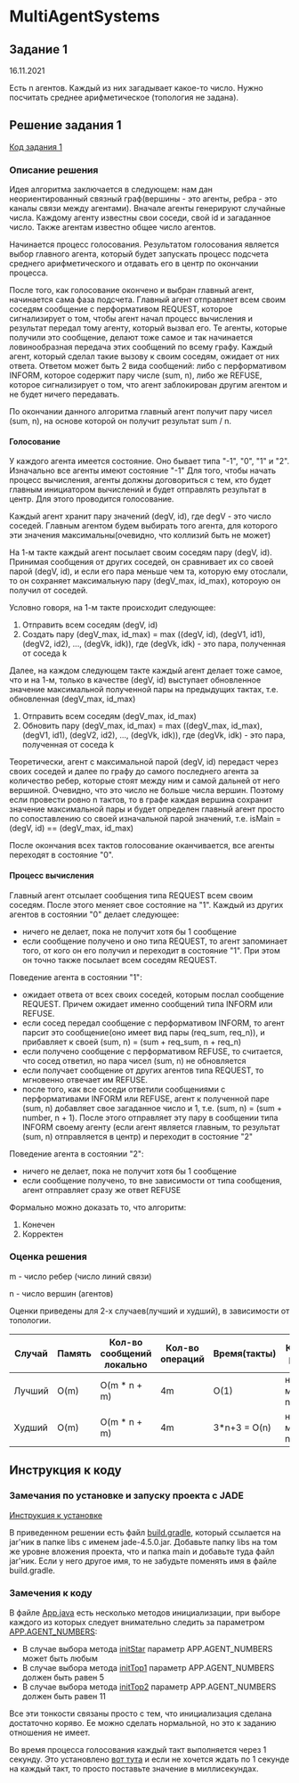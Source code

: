 # MultiAgentSystems

## Задание 1
16.11.2021

Есть n агентов. Каждый из них загадывает какое-то число. Нужно посчитать среднее арифметическое (топология не задана).

## Решение задания 1
[Код задания 1](https://github.com/gitmskhl/MultiAgentSystems/tree/main/Task1)
### Описание решения
Идея алгоритма заключается в следующем: нам дан неориентированный
связный граф(вершины - это агенты, ребра - это каналы связи между агентами).
Вначале агенты генерируют случайные числа. Каждому агенту известны свои соседи, свой id и загаданное число.
Также агентам известно общее число агентов.

Начинается процесс голосования. Результатом голосования является выбор главного агента, который будет
запускать процесс подсчета среднего арифметического и отдавать его в центр по окончании процесса.

После того, как голосование окончено и выбран главный агент, начинается сама фаза подсчета. Главный
агент отправляет всем своим соседям сообщение с перформативом REQUEST, которое сигнализирует о том,
чтобы агент начал процесс вычисления и результат передал тому агенту, который вызвал его.
Те агенты, которые получили это сообщение, делают тоже самое и так начинается ловинообразная передача
этих сообщений по всему графу. Каждый агент, который сделал такие вызову к своим соседям, ожидает от них
ответа. Ответом может быть 2 вида сообщений: либо с перформативом INFORM, которое содержит пару числе (sum, n),
либо же REFUSE, которое сигнализирует о том, что агент заблокирован другим агентом и не будет ничего
передавать.

По окончании данного алгоритма главный агент получит пару чисел (sum, n), на основе которой он получит результат
sum / n.

#### Голосование
У каждого агента имеется состояние. Оно бывает типа "-1", "0", "1" и "2". Изначально все агенты имеют состояние "-1"
Для того, чтобы начать процесс вычисления, агенты должны договориться с тем, кто будет главным инициатором вычислений и будет отправлять результат в центр. Для этого проводится голосование.

Каждый агент хранит пару значений (degV, id), где degV - это число соседей. Главным агентом будем выбирать того агента, для которого эти значения максимальны(очевидно, что коллизий быть не может)

На 1-м такте каждый агент посылает своим соседям пару (degV, id). Принимая сообщения от других соседей, он сравнивает их со своей парой (degV, id), и если его пара меньше чем та, которую ему отослали, то он сохраняет максимальную пару (degV_max, id_max), котороую он получил от соседей.

Условно говоря, на 1-м такте происходит следующее:
1. Отправить всем соседям (degV, id)
2. Создать пару (degV_max, id_max) = max ((degV, id), (degV1, id1), (degV2, id2), ..., (degVk, idk)), где (degVk, idk) - это пара, полученная от соседа k

Далее, на каждом следующем такте каждый агент делает тоже самое, что и на 1-м, только в качестве (degV, id) выступает обновленное значение максимальной полученной пары на предыдущих тактах, т.е. обновленная (degV_max, id_max)
1. Отправить всем соседям (degV_max, id_max)
2. Обновить пару (degV_max, id_max) = max ((degV_max, id_max), (degV1, id1), (degV2, id2), ..., (degVk, idk)), где (degVk, idk) - это пара, полученная от соседа k

Теоретически, агент с максимальной парой (degV, id) передаст через своих соседей и далее по графу до самого последнего агента за количество ребер, которые стоят между ним и самой дальней от него вершиной. Очевидно, что это число не больше числа вершин.
Поэтому если провести ровно n тактов, то в графе каждая вершина сохранит значение максимальной пары и будет определен главный агент просто по сопоставлению со своей изначальной парой значений, т.е. isMain = (degV, id) == (degV_max, id_max)

После окончания всех тактов голосование оканчивается, все агенты переходят в состояние "0".

#### Процесс вычисления
Главный агент отсылает сообщения типа REQUEST всем своим соседям. После этого меняет свое состояние на "1".
Каждый из других агентов в состоянии "0" делает следующее:
- ничего не делает, пока не получит хотя бы 1 сообщение
- если сообщение получено и оно типа REQUEST, то агент запоминает того, от кого он его получил и переходит в состояние "1". При этом он точно также посылает всем соседям REQUEST.

Поведение агента в состоянии "1":
- ожидает ответа от всех своих соседей, которым послал сообщение REQUEST. Причем ожидает именно сообщений типа INFORM или REFUSE.
- если сосед передал сообщение с перформативом INFORM, то агент парсит это сообщение(оно имеет вид пары (req_sum, req_n)), и прибавляет к своей (sum, n) = (sum + req_sum, n + req_n)
- если получено сообщение с перформативом REFUSE, то считается, что сосед ответил, но пара чисел (sum, n) не обновляется
- если получает сообщение от других агентов типа REQUEST, то мгновенно отвечает им REFUSE.
- после того, как все соседи ответили сообщениями с перформативами INFORM или REFUSE, агент к полученной паре (sum, n) добавляет свое загаданное число и 1, т.е. (sum, n) = (sum + number, n + 1). После этого отправляет эту пару в сообщении типа INFORM своему агенту (если агент является главным, то результат (sum, n) отправляется в центр) и переходит в состояние "2"

Поведение агента в состоянии "2":
- ничего не делает, пока не получит хотя бы 1 сообщение
- если сообщение получено, то вне зависимости от типа сообщения, агент отправляет сразу же ответ REFUSE

Формально можно доказать то, что алгоритм:
1. Конечен
2. Корректен

### Оценка решения
m - число ребер (число линий связи)

n - число вершин (агентов)

Оценки приведены для 2-х случаев(лучший и худший), в зависимости от топологии.

| Случай | Память | Кол-во сообщений локально | Кол-во операций | Время(такты) | Кол-во ребер | Кол-во сообщений в центр |
| ------ | ------ | ------------------------- | --------------- | ------------ | ------------ | ------------------------ |
| Лучший | O(m)   | O(m * n + m)              |   4m            | O(1)         |не меньше n-1 | 1
| Худший | O(m)   | O(m * n + m)              |   4m            | 3*n+3 = O(n) |не меньше n-1 | 1

## Инструкция к коду
### Замечания по установке и запуску проекта с JADE

[Инструкция к установке](https://www.math.spbu.ru/user/gran/PP/JADE.pdf)

В приведенном решении есть файл [build.gradle](https://github.com/gitmskhl/MultiAgentSystems/blob/main/Task1/build.gradle), который ссылается на jar'ник в папке libs с именем jade-4.5.0.jar. Добавьте папку libs на том же уровне вложения проекта, что и папка main и добавьте туда файл jar'ник. Если у него другое имя, то не забудьте поменять имя в файле build.gradle.

### Замечения к коду
В файле [App.java](https://github.com/gitmskhl/MultiAgentSystems/blob/main/Task1/src/main/java/ru/spbu/mas/App.java) есть несколько методов инициализации, при выборе каждого из которых следует внимательно следить за параметром [APP.AGENT_NUMBERS](https://github.com/gitmskhl/MultiAgentSystems/blob/8182327325ce9ab84fa31071287ef665cc2a33a6/Task1/src/main/java/ru/spbu/mas/App.java#L12): 
- В случае выбора метода [initStar](https://github.com/gitmskhl/MultiAgentSystems/blob/8182327325ce9ab84fa31071287ef665cc2a33a6/Task1/src/main/java/ru/spbu/mas/App.java#L27) параметр APP.AGENT_NUMBERS может быть любым
- В случае выбора метода [initTop1](https://github.com/gitmskhl/MultiAgentSystems/blob/8182327325ce9ab84fa31071287ef665cc2a33a6/Task1/src/main/java/ru/spbu/mas/App.java#L42) параметр APP.AGENT_NUMBERS должен быть равен 5
- В случае выбора метода [initTop2](https://github.com/gitmskhl/MultiAgentSystems/blob/8182327325ce9ab84fa31071287ef665cc2a33a6/Task1/src/main/java/ru/spbu/mas/App.java#L60) параметр APP.AGENT_NUMBERS должен быть равен 11

Все эти тонкости связаны просто с тем, что инициализация сделана достаточно коряво. Ее можно сделать нормальной, но это к заданию отношения не имеет.

Во время процесса голосования каждый такт выполняется через 1 секунду. Это установлено [вот тута](https://github.com/gitmskhl/MultiAgentSystems/blob/235ed582e7fcb10c7ebb16a07acaf6eac90511a6/Task1/src/main/java/ru/spbu/mas/DefaultAgent.java#L40) и если не хочется ждать по 1 секунде на каждый такт, то просто поставьте значение в миллисекундах.